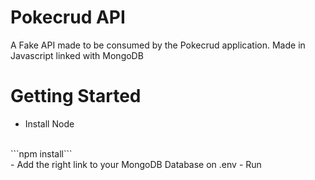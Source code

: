 # Pokecrud API
A Fake API made to be consumed by the Pokecrud application. Made in Javascript linked with MongoDB


# Getting Started
- Install Node
<br>
```npm install```
<br>
- Add the right link to your MongoDB Database on .env
- Run

